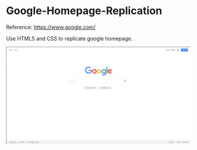 # Google-Homepage-Replication

Reference:
https://www.google.com/

Use HTML5 and CSS to replicate google homepage.

![alt text](./images/replication.png)
